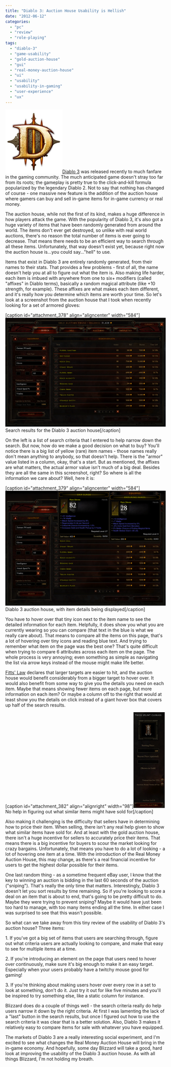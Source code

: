 ```yaml
---
title: "Diablo 3: Auction House Usability is Hellish"
date: "2012-06-12"
categories: 
  - "pc"
  - "review"
  - "role-playing"
tags: 
  - "diablo-3"
  - "game-usability"
  - "gold-auction-house"
  - "gui"
  - "real-money-auction-house"
  - "ui"
  - "usability"
  - "usability-in-gaming"
  - "user-experience"
  - "ux"
---
```


[![](images/diablo-icon.jpg "diablo icon")](http://www.thatgamesux.com/wp-content/uploads/2012/06/diablo-icon.jpg)[Diablo 3](http://en.wikipedia.org/wiki/Diablo_III) was released recently to much fanfare in the gaming community. The much anticipated game doesn't stray too far from its roots; the gameplay is pretty true to the click-and-kill formula popularized by the legendary Diablo 2. Not to say that nothing has changed of course - one massive new feature is the addition of the auction house where gamers can buy and sell in-game items for in-game currency or real money.

The auction house, while not the first of its kind, makes a huge difference in how players attack the game. With the popularity of Diablo 3, it's also got a huge variety of items that have been randomly generated from around the world. The items don't ever get destroyed, so unlike with real world auctions, there's no reason the total number of items is ever going to decrease. That means there needs to be an efficient way to search through all these items. Unfortunately, that way doesn't exist yet, because right now the auction house is...you could say..."hell" to use.

Items that exist in Diablo 3 are entirely randomly generated, from their names to their stats. That provides a few problems - first of all, the name doesn't help you at all to figure out what the item is. Also making life harder, each item is imbued with anywhere from one to six+ modifiers (called "affixes" in Diablo terms), basically a random magical attribute (like +10 strength, for example). These affixes are what makes each item different, and it's really how you determine which items are worth your time. So let's look at a screenshot from the auction house that I took when recently looking for a set of armored gloves:

\[caption id="attachment\_378" align="aligncenter" width="584"\][![](images/auction-house-no-items-1024x694.png "auction house no items")](http://www.thatgamesux.com/wp-content/uploads/2012/06/auction-house-no-items.png) Search results for the Diablo 3 auction house\[/caption\]

On the left is a list of search criteria that I entered to help narrow down the search. But now, how do we make a good decision on what to buy? You'll notice there is a big list of yellow (rare) item names - those names really don't mean anything to anybody, so that doesn't help. There is the "armor" value listed in a column, okay, that's a start. But as mentioned, the affixes are what matters, the actual armor value isn't much of a big deal. Besides they are all the same in this screenshot, right? So where is all the information we care about? Well, here it is:

\[caption id="attachment\_379" align="aligncenter" width="584"\][![](images/auction-house-with-items-1024x730.png "auction house with items")](http://www.thatgamesux.com/wp-content/uploads/2012/06/auction-house-with-items.png) Diablo 3 auction house, with item details being displayed\[/caption\]

You have to hover over that tiny icon next to the item name to see the detailed information for each item. Helpfully, it does show you what you are currently wearing so you can compare (that text in the blue is what we really care about). That means to compare all the items on this page, that's a lot of hovering over tiny icons and reading blue text. And trying to remember what item on the page was the best one? That's quite difficult when trying to compare 6 attributes across each item on the page. The whole process is very annoying; even something as simple as navigating the list via arrow keys instead of the mouse might make life better.

[Fitts' Law](http://en.wikipedia.org/wiki/Fitts's_law) declares that larger targets are easier to hit, and the auction house would benefit considerably from a bigger target to hover over. It would also benefit from some way to give you the details you need on each item. Maybe that means showing fewer items on each page, but more information on each item? Or maybe a column off to the right that would at least show you the details on click instead of a giant hover box that covers up half of the search results.

\[caption id="attachment\_382" align="alignright" width="98"\][![](images/selling-an-item-98x300.png "selling an item")](http://www.thatgamesux.com/wp-content/uploads/2012/06/selling-an-item.png) No help in figuring out what similar items might have sold for\[/caption\]

Also making it challenging is the difficulty that sellers have in determining how to price their item. When selling, there isn't any real help given to show what similar items have sold for. And at least with the gold auction house, there isn't a huge incentive for sellers to accurately price their items. That means there is a big incentive for buyers to scour the market looking for crazy bargains. Unfortunately, that means you have to do a lot of looking - a lot of hovering one item at a time. With the introduction of the Real Money Auction House, this may change, as there's a real financial incentive for users to get the highest dollar possible for their items.

One last random thing - as a sometime frequent eBay user, I know that the key to winning an auction is bidding in the last 60 seconds of the auction ("sniping"). That's really the only time that matters. Interestingly, Diablo 3 doesn't let you sort results by time remaining. So if you're looking to score a deal on an item that is about to end, that's going to be pretty difficult to do. Maybe they were trying to prevent sniping? Maybe it would have just been too hard to manage, with too many items ending all the time. In either case I was surprised to see that this wasn't possible.

So what can we take away from this tiny review of the usability of Diablo 3's auction house? Three items:

1\. If you've got a big set of items that users are searching through, figure out what criteria users are actually looking to compare, and make that easy to see for multiple items at a time.

2\. If you're introducing an element on the page that users need to hover over continuously, make sure it's big enough to make it an easy target. Especially when your users probably have a twitchy mouse good for gaming!

3\. If you're thinking about making users hover over every row in a set to look at something, don't do it. Just try it out for like five minutes and you'll be inspired to try something else, like a static column for instance.

Blizzard does do a couple of things well - the search criteria really do help users narrow it down by the right criteria. At first I was lamenting the lack of a "last" button in the search results, but once I figured out how to use the search criteria it was clear that is a better solution. Also, Diablo 3 makes it relatively easy to compare items for sale with whatever you have equipped.

The markets of Diablo 3 are a really interesting social experiment, and I'm excited to see what changes the Real Money Auction House will bring in the in-game economy. And hopefully, some day Blizzard will take a good, hard look at improving the usability of the Diablo 3 auction house. As with all things Blizzard, I'm not holding my breath.
